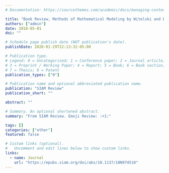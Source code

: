 ```yaml
---
# Documentation: https://sourcethemes.com/academic/docs/managing-content/

title: "Book Review, Methods of Mathematical Modeling by Witelski and Bowen"
authors: ["admin"]
date: 2018-05-01
doi: ""

# Schedule page publish date (NOT publication's date).
publishDate: 2020-01-29T22:13:32-05:00

# Publication type.
# Legend: 0 = Uncategorized; 1 = Conference paper; 2 = Journal article;
# 3 = Preprint / Working Paper; 4 = Report; 5 = Book; 6 = Book section;
# 7 = Thesis; 8 = Patent
publication_types: ["0"]

# Publication name and optional abbreviated publication name.
publication: "SIAM Review"
publication_short: ""

abstract: ""

# Summary. An optional shortened abstract.
summary: "From SIAM Review. Emoji Review: :+1:"

tags: []
categories: ["other"]
featured: false

# Custom links (optional).
#   Uncomment and edit lines below to show custom links.
links:
  - name: Journal
    url: "https://epubs.siam.org/doi/abs/10.1137/18N974510" 
---
```

